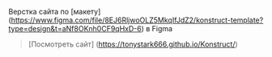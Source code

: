 Верстка сайта по [макету] (https://www.figma.com/file/8EJ6RljwoOLZ5MkqIfJdZ2/konstruct-template?type=design&t=aNf8OKnh0CF9qHxD-6) в Figma

> [Посмотреть сайт] (https://tonystark666.github.io/Konstruct/)
